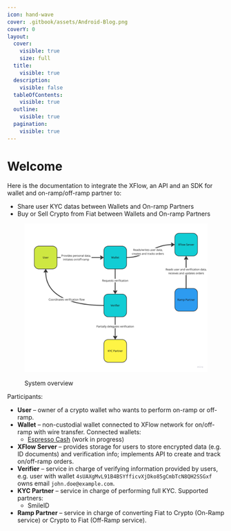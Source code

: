 ```yaml
---
icon: hand-wave
cover: .gitbook/assets/Android-Blog.png
coverY: 0
layout:
  cover:
    visible: true
    size: full
  title:
    visible: true
  description:
    visible: false
  tableOfContents:
    visible: true
  outline:
    visible: true
  pagination:
    visible: true
---
```


# Welcome

Here is the documentation to integrate the XFlow, an API and an SDK for wallet and on-ramp/off-ramp partner to:

* Share user KYC datas between Wallets and On-ramp Partners
* Buy or Sell Crypto from Fiat between Wallets and On-ramp Partners

<figure><img src=".gitbook/assets/image (9).png" alt=""><figcaption><p>System overview</p></figcaption></figure>

Participants:

* **User** – owner of a crypto wallet who wants to perform on-ramp or off-ramp.
* **Wallet** – non-custodial wallet connected to XFlow network for on/off-ramp with wire transfer. Connected wallets:
  * [Espresso Cash](https://espressocash.com) (work in progress)
* **XFlow Server** – provides storage for users to store encrypted data (e.g. ID documents) and verification info; implements API to create and track on/off-ramp orders.
* **Verifier** – service in charge of verifying information provided by users, e.g. user with wallet `4sUAXgMvL91B4BSYfficvXjDko85gCmbTcN8QH2SSGxf` owns email `john.doe@example.com`.
* **KYC Partner** – service in charge of performing full KYC. Supported partners:
  * SmileID
* **Ramp Partner** – service in charge of converting Fiat to Crypto (On-Ramp service) or Crypto to Fiat (Off-Ramp service).
